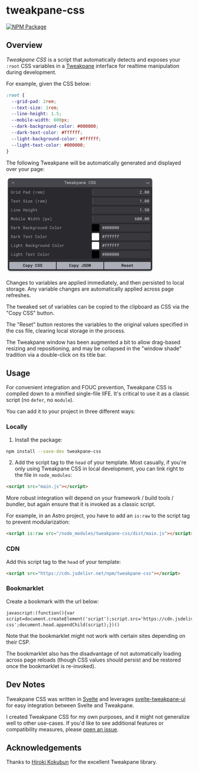 # tweakpane-css

[![NPM Package](https://img.shields.io/npm/v/tweakpane-css.svg)](https://npmjs.com/package/tweakpane-css)

## Overview

_Tweakpane CSS_ is a script that automatically detects and exposes your `:root` CSS variables in a [Tweakpane](https://cocopon.github.io/tweakpane/) interface for realtime manipulation during development.

For example, given the CSS below:

```css
:root {
  --grid-pad: 2rem;
  --text-size: 1rem;
  --line-height: 1.5;
  --mobile-width: 600px;
  --dark-background-color: #000000;
  --dark-text-color: #ffffff;
  --light-background-color: #ffffff;
  --light-text-color: #000000;
}
```

The following Tweakpane will be automatically generated and displayed over your page:

<img src="./screenshot.webp" width="401px" alt="Tweakpane CSS panel" />

Changes to variables are applied immediately, and then persisted to local storage. Any variable changes are automatically applied across page refreshes.

The tweaked set of variables can be copied to the clipboard as CSS via the "Copy CSS" button.

The "Reset" button restores the variables to the original values specified in the css file, clearing local storage in the process.

The Tweakpane window has been augmented a bit to allow drag-based resizing and repositioning, and may be collapsed in the "window shade" tradition via a double-click on its title bar.

## Usage

For convenient integration and FOUC prevention, Tweakpane CSS is compiled down to a minified single-file IIFE. It's critical to use it as a classic script (no `defer`, no `module`).

You can add it to your project in three different ways:

### Locally

1. Install the package:

```sh
npm install --save-dev tweakpane-css
```

2. Add the script tag to the `head` of your template. Most casually, if you're only using Tweakpane CSS in local development, you can link right to the file in `node_modules`:

```html
<script src="main.js"></script>
```

More robust integration will depend on your framework / build tools / bundler, but again ensure that it is invoked as a classic script.

For example, in an Astro project, you have to add an `is:raw` to the script tag to prevent modularization:

```html
<script is:raw src="/node_modules/tweakpane-css/dist/main.js"></script>
```

### CDN

Add this script tag to the `head` of your template:

```html
<script src="https://cdn.jsdelivr.net/npm/tweakpane-css"></script>
```

### Bookmarklet

Create a bookmark with the url below:

```
javascript:(function(){var script=document.createElement('script');script.src='https://cdn.jsdelivr.net/npm/tweakpane-css';document.head.appendChild(script);})()
```

Note that the bookmarklet might not work with certain sites depending on their CSP.

The bookmarklet also has the disadvantage of not automatically loading across page reloads (though CSS values should persist and be restored once the bookmarklet is re-invoked).

## Dev Notes

Tweakpane CSS was written in [Svelte](https://svelte.dev) and leverages [svelte-tweakpane-ui](https://kitschpatrol.com/svelte-tweakpane-ui) for easy integration between Svelte and Tweakpane.

I created Tweakpane CSS for my own purposes, and it might not generalize well to other use-cases. If you'd like to see additional features or compatibility measures, please [open an issue](https://github.com/kitschpatrol/tweakpane-css/issues).

## Acknowledgements

Thanks to [Hiroki Kokubun](https://cocopon.me) for the excellent Tweakpane library.
